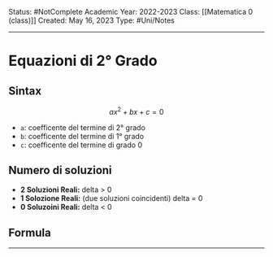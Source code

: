 Status: #NotComplete
Academic Year: 2022-2023
Class: [[Matematica 0 (class)]]
Created: May 16, 2023
Type: #Uni/Notes 

---
# Equazioni di 2° Grado
## Sintax
$$ax^2+bx+c=0$$
- `a`: coefficente del termine di 2° grado
- `b`: coefficente del termine di 1° grado
- `c`: coefficente del termine di grado 0

## Numero di soluzioni 
- **2 Soluzioni Reali:** delta > 0 
- **1 Solozione Reali:** (due soluzioni coincidenti)  delta = 0
- **0 Soluzoini Reali:** delta < 0

## Formula


---